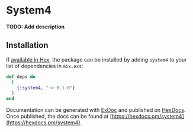 # System4

**TODO: Add description**

## Installation

If [available in Hex](https://hex.pm/docs/publish), the package can be installed
by adding `system4` to your list of dependencies in `mix.exs`:

```elixir
def deps do
  [
    {:system4, "~> 0.1.0"}
  ]
end
```

Documentation can be generated with [ExDoc](https://github.com/elixir-lang/ex_doc)
and published on [HexDocs](https://hexdocs.pm). Once published, the docs can
be found at [https://hexdocs.pm/system4](https://hexdocs.pm/system4).

